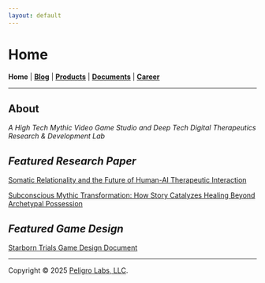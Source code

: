 ```yaml
---
layout: default
---
```

# Home
<b>Home</b> | <b>[Blog](./blog.html)</b> | <b>[Products](./products.html)</b> | <b>[Documents](./documents.html)</b> | <b>[Career](./career.html)</b>
* * *

## About

<i>A High Tech Mythic Video Game Studio and Deep Tech Digital Therapeutics Research & Development Lab</i>

## <i>Featured Research Paper</i>

[Somatic Relationality and the Future of Human-AI Therapeutic Interaction](https://peligrolabs.github.io/somatic-relationality-white-paper/)

[Subconscious Mythic Transformation: How Story Catalyzes Healing Beyond Archetypal Possession](https://peligrolabs.github.io/mythic-transformation-white-paper/)

## <i>Featured Game Design</i>

[Starborn Trials Game Design Document](https://peligrolabs.github.io/starborn-trials-design/)

---

Copyright &copy; 2025 [Peligro Labs, LLC](https://peligrolabs.com/).